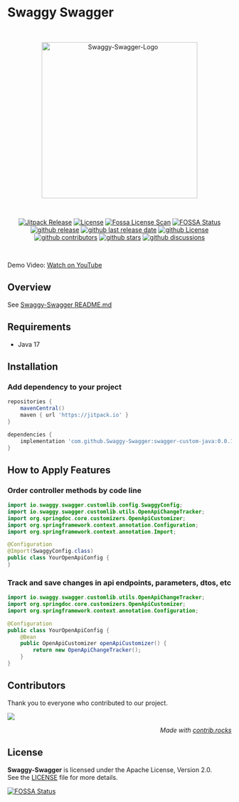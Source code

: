 # Swaggy Swagger
<br/>
<p align="center">
<img src="https://github.com/user-attachments/assets/1650bb7d-cdf0-485c-8cc8-9617d8ea7472" width="350" alt="Swaggy-Swagger-Logo" />
</p>
<br/>
<p align="center">
  <a href="https://jitpack.io/#Swaggy-Swagger/swagger-custom-java" target="_blank"><img src="https://jitpack.io/v/Swaggy-Swagger/swagger-custom-java.svg" alt="Jitpack Release"/></a>
  <a href="./LICENSE" target="_blank"><img src="https://img.shields.io/github/license/Swaggy-Swagger/swagger-custom-java?logo=github&color=blue" alt="License"/></a>
  <a href="https://app.fossa.com/projects/git%2Bgithub.com%2FSwaggy-Swagger%2Fswagger-custom-java?ref=badge_shield" target="_blank"><img src="https://app.fossa.com/api/projects/git%2Bgithub.com%2FSwaggy-Swagger%2Fswagger-custom-java.svg?type=shield&issueType=license" alt="Fossa License Scan" /></a>
<a href="https://app.fossa.com/projects/git%2Bgithub.com%2FSwaggy-Swagger%2Fswagger-custom-java?ref=badge_shield&issueType=security" target="_blank"><img src="https://app.fossa.com/api/projects/git%2Bgithub.com%2FSwaggy-Swagger%2Fswagger-custom-java.svg?type=shield&issueType=security" alt="FOSSA Status"/></a>
  <a href="https://github.com/Swaggy-Swagger/swagger-custom-java"><img src="https://img.shields.io/github/v/release/Swaggy-Swagger/swagger-custom-java?logo=github" alt="github release"/></a>
  <a href="https://github.com/Swaggy-Swagger/swagger-custom-java"><img src="https://img.shields.io/github/release-date/Swaggy-Swagger/swagger-custom-java?color=blue&logo=github" alt="github last release date" /></a>
  <a href="/LICENSE"><img src="https://img.shields.io/github/license/Swaggy-Swagger/swagger-custom-java?logo=github&color=blue" alt="github License" /></a>
  <a href="https://github.com/Swaggy-Swagger/swagger-custom-java/graphs/contributors" target="_blank"><img src="https://img.shields.io/github/contributors-anon/Swaggy-Swagger/swagger-custom-java?logo=github&color=blue" alt="github contributors" /></a>
  <a href="https://github.com/Swaggy-Swagger/swagger-custom-java"><img src="https://img.shields.io/github/stars/Swaggy-Swagger/swagger-custom-java?logo=github" alt="github stars" /></a>
  <a href="https://github.com/Swaggy-Swagger/swagger-custom-java"><img src="https://img.shields.io/github/discussions/Swaggy-Swagger/swagger-custom-java?logo=github&color=blue" alt="github discussions" /></a>
</p>
</br>

Demo Video: [Watch on YouTube](https://www.youtube.com/watch?v=oD8ShZGQrqo)
</br>

## Overview
See [Swaggy-Swagger README.md](https://github.com/Swaggy-Swagger)

## Requirements
- Java 17

## Installation
### Add dependency to your project
```groovy
repositories {
    mavenCentral()
    maven { url 'https://jitpack.io' }
}

dependencies {
    implementation 'com.github.Swaggy-Swagger:swagger-custom-java:0.0.1'
}
```

## How to Apply Features

### Order controller methods by code line
```java
import io.swaggy.swagger.customlib.config.SwaggyConfig;
import io.swaggy.swagger.customlib.utils.OpenApiChangeTracker;
import org.springdoc.core.customizers.OpenApiCustomizer;
import org.springframework.context.annotation.Configuration;
import org.springframework.context.annotation.Import;

@Configuration
@Import(SwaggyConfig.class)
public class YourOpenApiConfig {
}
```
### Track and save changes in api endpoints, parameters, dtos, etc
```java
import io.swaggy.swagger.customlib.utils.OpenApiChangeTracker;
import org.springdoc.core.customizers.OpenApiCustomizer;
import org.springframework.context.annotation.Configuration;

@Configuration
public class YourOpenApiConfig {
    @Bean
    public OpenApiCustomizer openApiCustomizer() {
        return new OpenApiChangeTracker();
    }
}
```


## Contributors

Thank you to everyone who contributed to our project.

<a href="https://github.com/Swaggy-Swagger/swagger-custom-java/graphs/contributors">
  <img src="https://contrib.rocks/image?repo=Swaggy-Swagger/swagger-custom-java" />
</a>

_<div align=right>Made with <a href="https://contrib.rocks">contrib.rocks</a></div>_


## License
**Swaggy-Swagger** is licensed under the Apache License, Version 2.0.  
See the [LICENSE](./LICENSE) file for more details.

[![FOSSA Status](https://app.fossa.com/api/projects/git%2Bgithub.com%2FSwaggy-Swagger%2Fswagger-custom-java.svg?type=large)](https://app.fossa.com/projects/git%2Bgithub.com%2FSwaggy-Swagger%2Fswagger-custom-java?ref=badge_large)
